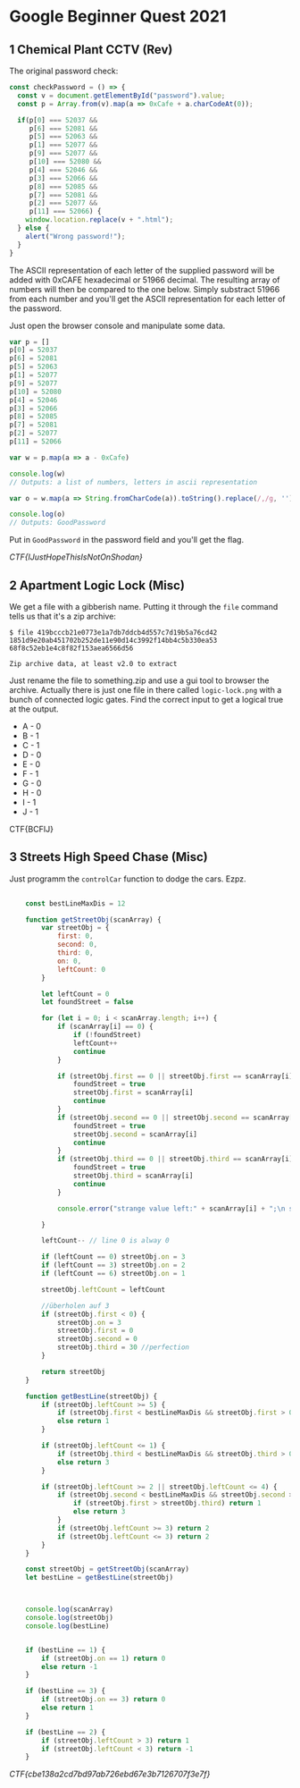 # Google Beginner Quest 2021

## 1 Chemical Plant CCTV (Rev)
The original password check:
```javascript
const checkPassword = () => {
  const v = document.getElementById("password").value;
  const p = Array.from(v).map(a => 0xCafe + a.charCodeAt(0));

  if(p[0] === 52037 &&
     p[6] === 52081 &&
     p[5] === 52063 &&
     p[1] === 52077 &&
     p[9] === 52077 &&
     p[10] === 52080 &&
     p[4] === 52046 &&
     p[3] === 52066 &&
     p[8] === 52085 &&
     p[7] === 52081 &&
     p[2] === 52077 &&
     p[11] === 52066) {
    window.location.replace(v + ".html");
  } else {
    alert("Wrong password!");
  }
}
```

The ASCII representation of each letter of the supplied password will be added with 0xCAFE hexadecimal or 51966 decimal. The resulting array of numbers will then be compared to the one below. Simply substract 51966 from each number and you'll get the ASCII representation for each letter of the password. 

Just open the browser console and manipulate some data.
```javascript
var p = []
p[0] = 52037
p[6] = 52081
p[5] = 52063
p[1] = 52077
p[9] = 52077
p[10] = 52080
p[4] = 52046
p[3] = 52066
p[8] = 52085
p[7] = 52081
p[2] = 52077
p[11] = 52066

var w = p.map(a => a - 0xCafe)

console.log(w)
// Outputs: a list of numbers, letters in ascii representation

var o = w.map(a => String.fromCharCode(a)).toString().replace(/,/g, '')

console.log(o)
// Outputs: GoodPassword
```
Put in `GoodPassword` in the password field and you'll get the flag.

_CTF{IJustHopeThisIsNotOnShodan}_

## 2 Apartment Logic Lock (Misc)
We get a file with a gibberish name. Putting it through the `file` command tells us that it's a zip archive:
```
$ file 419bcccb21e0773e1a7db7ddcb4d557c7d19b5a76cd42
1851d9e20ab451702b252de11e90d14c3992f14bb4c5b330ea53
68f8c52eb1e4c8f82f153aea6566d56

Zip archive data, at least v2.0 to extract
```

Just rename the file to something.zip and use a gui tool to browser the archive. Actually there is just one file in there called `logic-lock.png` with a bunch of connected logic gates. Find the correct input to get a logical true at the output.

- A - 0
- B - 1
- C - 1
- D - 0
- E - 0
- F - 1
- G - 0
- H - 0
- I - 1
- J - 1

CTF{BCFIJ}

## 3 Streets High Speed Chase (Misc)
Just programm the `controlCar` function to dodge the cars. Ezpz.

```javascript
 
    const bestLineMaxDis = 12

    function getStreetObj(scanArray) {
        var streetObj = {
            first: 0,
            second: 0,
            third: 0,
            on: 0,
            leftCount: 0
        }

        let leftCount = 0
        let foundStreet = false

        for (let i = 0; i < scanArray.length; i++) {
            if (scanArray[i] == 0) {
                if (!foundStreet)
                leftCount++
                continue
            }

            if (streetObj.first == 0 || streetObj.first == scanArray[i]) {
                foundStreet = true
                streetObj.first = scanArray[i]
                continue
            }
            if (streetObj.second == 0 || streetObj.second == scanArray[i]) {
                foundStreet = true
                streetObj.second = scanArray[i]
                continue
            }
            if (streetObj.third == 0 || streetObj.third == scanArray[i]) {
                foundStreet = true
                streetObj.third = scanArray[i]
                continue
            }

            console.error("strange value left:" + scanArray[i] + ";\n streetObj: " + streetObj)

        }

        leftCount-- // line 0 is alway 0

        if (leftCount == 0) streetObj.on = 3
        if (leftCount == 3) streetObj.on = 2
        if (leftCount == 6) streetObj.on = 1

        streetObj.leftCount = leftCount

        //überholen auf 3
        if (streetObj.first < 0) {
            streetObj.on = 3
            streetObj.first = 0
            streetObj.second = 0
            streetObj.third = 30 //perfection 
        }

        return streetObj
    }

    function getBestLine(streetObj) {
        if (streetObj.leftCount >= 5) {
            if (streetObj.first < bestLineMaxDis && streetObj.first > 0) return 2
            else return 1
        }

        if (streetObj.leftCount <= 1) {
            if (streetObj.third < bestLineMaxDis && streetObj.third > 0) return 2
            else return 3
        }

        if (streetObj.leftCount >= 2 || streetObj.leftCount <= 4) {
            if (streetObj.second < bestLineMaxDis && streetObj.second > 0) {
                if (streetObj.first > streetObj.third) return 1
                else return 3
            }
            if (streetObj.leftCount >= 3) return 2
            if (streetObj.leftCount <= 3) return 2
        }
    }

    const streetObj = getStreetObj(scanArray)
    let bestLine = getBestLine(streetObj)



    console.log(scanArray)
    console.log(streetObj)
    console.log(bestLine)


    if (bestLine == 1) {
        if (streetObj.on == 1) return 0
        else return -1
    }

    if (bestLine == 3) {
        if (streetObj.on == 3) return 0
        else return 1
    } 

    if (bestLine == 2) {
        if (streetObj.leftCount > 3) return 1
        if (streetObj.leftCount < 3) return -1
    }


```

_CTF{cbe138a2cd7bd97ab726ebd67e3b7126707f3e7f}_
